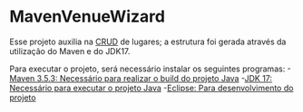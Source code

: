 # MavenVenueWizard
Esse projeto auxilia na [CRUD](https://developer.mozilla.org/pt-BR/docs/Glossary/CRUD)  de lugares; a estrutura foi gerada através da utilização do Maven e do JDK17.

 Para executar o projeto, será necessário instalar os seguintes programas:
-[Maven 3.5.3: Necessário para realizar o build do projeto Java](https://maven.apache.org/index.html)
-[JDK 17: Necessário para executar o projeto Java](https://www.oracle.com/java/technologies/downloads/#java17)
-[Eclipse: Para desenvolvimento do projeto](https://www.eclipse.org/downloads/packages/release/oxygen/3a/eclipse-ide-java-ee-developers)

